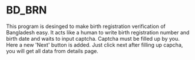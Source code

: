 # BD_BRN
This program is desinged to make birth registration verification of Bangladesh easy. It acts like a human to write birth registration number and birth date and waits to input captcha. Captcha must be filled up by you. Here a new 'Next' button is added. Just click next after filling up capcha, you will get all data from details page.
